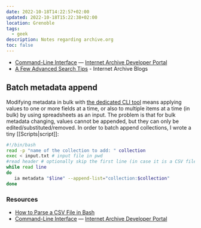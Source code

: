 ```yaml
---
date: 2022-10-18T14:22:57+02:00
updated: 2022-10-18T15:22:38+02:00
location: Grenoble
tags:
  - geek
description: Notes regarding archive.org
toc: false
---
```

- [Command-Line Interface](https://archive.org/developers/internetarchive/cli.html 'Command-Line Interface — Internet Archive Developer Portal') — [Internet Archive Developer Portal](https://archive.org/developers 'Internet Archive Developers portal')
- [A Few Advanced Search Tips](https://blog.archive.org/2017/04/16/a-few-advanced-search-tips 'A Few Advanced Search Tips - Internet Archive Blogs') - Internet Archive Blogs

## Batch metadata append

Modifying metadata in bulk with [the dedicated CLI tool](https://archive.org/developers/internetarchive/cli.html 'Command-Line Interface — Internet Archive Developer Portal') means applying values to one or more fields at a time, or also to multiple items at a time (in bulk) by using spreadsheets as an input. The problem is that for bulk metadata changing, values cannot be appended, but they can only be edited/substituted/removed. In order to batch append collections, I wrote a tiny [[Scripts|script]]:

```sh
#!/bin/bash
read -p "name of the collection to add: " collection
exec < input.txt # input file in pwd
#read header # optionally skip the first line (in case it is a CSV file)
while read line
do
   ia metadata "$line" --append-list="collection:$collection"
done
```

### Resources

- [How to Parse a CSV File in Bash](https://www.baeldung.com/linux/csv-parsing 'How to Parse a CSV File in Bash - Baeldung on Linux')
- [Command-Line Interface](https://archive.org/developers/internetarchive/cli.html 'Command-Line Interface — Internet Archive Developer Portal') — [Internet Archive Developer Portal](https://archive.org/developers 'Internet Archive Developers portal')